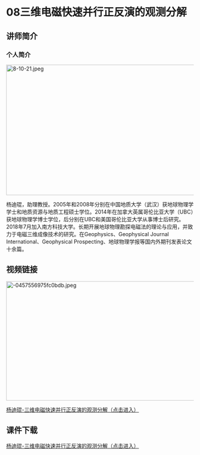 # 08三维电磁快速并行正反演的观测分解
## 讲师简介
### 个人简介

<img src="https://s1.imagehub.cc/images/2023/08/28/8-10-21.jpeg" alt="8-10-21.jpeg" border="0" width="550" height="350"/>

杨迪琨，助理教授。2005年和2008年分别在中国地质大学（武汉）获地球物理学学士和地质资源与地质工程硕士学位。2014年在加拿大英属哥伦比亚大学（UBC）获地球物理学博士学位，后分别在UBC和美国哥伦比亚大学从事博士后研究。2018年7月加入南方科技大学。长期开展地球物理勘探电磁法的理论与应用，并致力于电磁三维成像技术的研究。在Geophysics、Geophysical Journal International、Geophysical Prospecting、地球物理学报等国内外期刊发表论文十余篇。


 




## 视频链接

<img src="https://s1.imagehub.cc/images/2023/08/28/-0457556975fc0bdb.jpeg" alt="-0457556975fc0bdb.jpeg" border="0" width="550" height="320"/>

[杨迪琨-三维电磁快速并行正反演的观测分解（点击进入）](https://www.bilibili.com/video/BV1zh4y1K7yW/?share_source=copy_web)

## 课件下载

[杨迪琨-三维电磁快速并行正反演的观测分解（点击进入）](https://916aedf0-2a44-4742-b053-7e90f7fc828d.filesusr.com/ugd/478d0c_c93aea145b3047bfa69a6c109a443f43.pdf)

